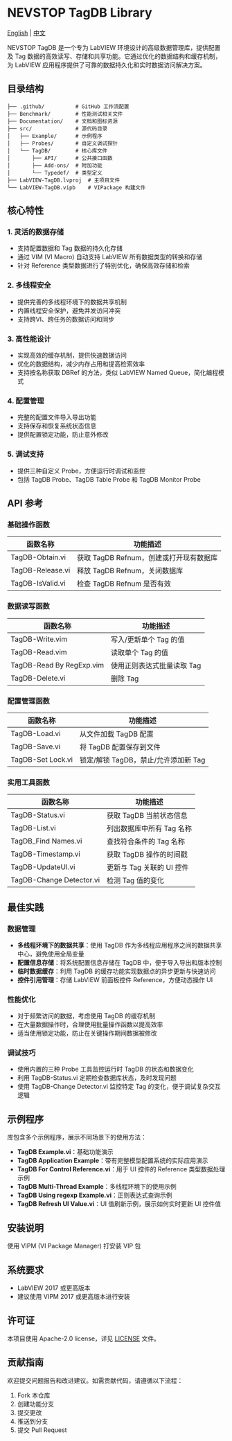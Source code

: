# NEVSTOP TagDB Library

[English](./README(en).md) | [中文](./README.md)

NEVSTOP TagDB 是一个专为 LabVIEW 环境设计的高级数据管理库，提供配置及 Tag 数据的高效读写、存储和共享功能。它通过优化的数据结构和缓存机制，为 LabVIEW 应用程序提供了可靠的数据持久化和实时数据访问解决方案。

## 目录结构

```
├── .github/          # GitHub 工作流配置
├── Benchmark/        # 性能测试相关文件
├── Documentation/    # 文档和图标资源
├── src/              # 源代码目录
│   ├── Example/      # 示例程序
│   ├── Probes/       # 自定义调试探针
│   └── TagDB/        # 核心库文件
│       ├── API/      # 公共接口函数
│       ├── Add-ons/  # 附加功能
│       └── Typedef/  # 类型定义
├── LabVIEW-TagDB.lvproj  # 主项目文件
└── LabVIEW-TagDB.vipb    # VIPackage 构建文件
```

## 核心特性

### 1. 灵活的数据存储
- 支持配置数据和 Tag 数据的持久化存储
- 通过 VIM (VI Macro) 自动支持 LabVIEW 所有数据类型的转换和存储
- 针对 Reference 类型数据进行了特别优化，确保高效存储和检索

### 2. 多线程安全
- 提供完善的多线程环境下的数据共享机制
- 内置线程安全保护，避免并发访问冲突
- 支持跨VI、跨任务的数据访问和同步

### 3. 高性能设计
- 实现高效的缓存机制，提供快速数据访问
- 优化的数据结构，减少内存占用和提高检索效率
- 支持按名称获取 DBRef 的方法，类似 LabVIEW Named Queue，简化编程模式

### 4. 配置管理
- 完整的配置文件导入导出功能
- 支持保存和恢复系统状态信息
- 提供配置锁定功能，防止意外修改

### 5. 调试支持
- 提供三种自定义 Probe，方便运行时调试和监控
- 包括 TagDB Probe、TagDB Table Probe 和 TagDB Monitor Probe

## API 参考

### 基础操作函数

| 函数名称 | 功能描述 |
|---------|---------|
| TagDB-Obtain.vi | 获取 TagDB Refnum，创建或打开现有数据库 |
| TagDB-Release.vi | 释放 TagDB Refnum，关闭数据库 |
| TagDB-IsValid.vi | 检查 TagDB Refnum 是否有效 |

### 数据读写函数

| 函数名称 | 功能描述 |
|---------|---------|
| TagDB-Write.vim | 写入/更新单个 Tag 的值 |
| TagDB-Read.vim | 读取单个 Tag 的值 |
| TagDB-Read By RegExp.vim | 使用正则表达式批量读取 Tag |
| TagDB-Delete.vi | 删除 Tag |

### 配置管理函数

| 函数名称 | 功能描述 |
|---------|---------|
| TagDB-Load.vi | 从文件加载 TagDB 配置 |
| TagDB-Save.vi | 将 TagDB 配置保存到文件 |
| TagDB-Set Lock.vi | 锁定/解锁 TagDB，禁止/允许添加新 Tag |

### 实用工具函数

| 函数名称 | 功能描述 |
|---------|---------|
| TagDB-Status.vi | 获取 TagDB 当前状态信息 |
| TagDB-List.vi | 列出数据库中所有 Tag 名称 |
| TagDB_Find Names.vi | 查找符合条件的 Tag 名称 |
| TagDB-Timestamp.vi | 获取 TagDB 操作的时间戳 |
| TagDB-UpdateUI.vi | 更新与 Tag 关联的 UI 控件 |
| TagDB-Change Detector.vi | 检测 Tag 值的变化 |

## 最佳实践

### 数据管理
- **多线程环境下的数据共享**：使用 TagDB 作为多线程应用程序之间的数据共享中心，避免使用全局变量
- **配置信息存储**：将系统配置信息存储在 TagDB 中，便于导入导出和版本控制
- **临时数据缓存**：利用 TagDB 的缓存功能实现数据点的异步更新与快速访问
- **控件引用管理**：存储 LabVIEW 前面板控件 Reference，方便动态操作 UI

### 性能优化
- 对于频繁访问的数据，考虑使用 TagDB 的缓存机制
- 在大量数据操作时，合理使用批量操作函数以提高效率
- 适当使用锁定功能，防止在关键操作期间数据被修改

### 调试技巧
- 使用内置的三种 Probe 工具监控运行时 TagDB 的状态和数据变化
- 利用 TagDB-Status.vi 定期检查数据库状态，及时发现问题
- 使用 TagDB-Change Detector.vi 监控特定 Tag 的变化，便于调试复杂交互逻辑

## 示例程序

库包含多个示例程序，展示不同场景下的使用方法：

- **TagDB Example.vi**：基础功能演示
- **TagDB Application Example**：带有完整模型配置系统的实际应用演示
- **TagDB For Control Reference.vi**：用于 UI 控件的 Reference 类型数据处理示例
- **TagDB Multi-Thread Example**：多线程环境下的使用示例
- **TagDB Using regexp Example.vi**：正则表达式查询示例
- **TagDB Refresh UI Value.vi**：UI 值刷新示例，展示如何实时更新 UI 控件值

## 安装说明

使用 VIPM (VI Package Manager) 打安装 VIP 包

## 系统要求

- LabVIEW 2017 或更高版本
- 建议使用 VIPM 2017 或更高版本进行安装

## 许可证

本项目使用 Apache-2.0 license，详见 [LICENSE](LICENSE) 文件。

## 贡献指南

欢迎提交问题报告和改进建议。如需贡献代码，请遵循以下流程：
1. Fork 本仓库
2. 创建功能分支
3. 提交更改
4. 推送到分支
5. 提交 Pull Request


